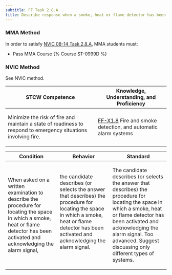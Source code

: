 ```yaml
---
subtitle: FF Task 2.8.A 
title: Describe response when a smoke, heat or flame detector has been activated 
---
```



### MMA Method

In order to satisfy  [NVIC 08-14  Task  2.8.A](/stcw23/assets/images/nvic-08-14.pdf), MMA students must:

* Pass MMA Course {% Course ST-0999D %}


### NVIC Method

<a onclick="togglevisibility('nvic_methods')" >See NVIC method.</a>

<div id='nvic_methods' class='hide'>

<table>
<thead>
<tr>
<th class='forty'> STCW Competence </th>
<th class='sixty'> Knowledge, Understanding, and Proficiency </th>
</tr>
</thead>




<tbody>
<tr><td markdown='1'>

Minimize the risk of fire and maintain a state of readiness to respond to emergency situations involving fire.

</td><td markdown='1'>

[FF-X1.8](../../tables/612.html#FF-X1.8) Fire and smoke detection, and automatic alarm systems

</td></tr>


</tbody>
</table>


<table>
<thead>
<tr><th class='twenty'>  Condition </th><th class='twenty'> Behavior </th><th  class='sixty'>Standard </th></tr>
</thead>
<tbody >



<tr><td markdown='1'>

When asked on a written examination to describe the procedure for locating the space in which a smoke, heat or flame detector has been activated and acknowledging the alarm signal,

</td><td markdown='1'>

the candidate describes (or selects the answer that describes) the procedure for locating the space in which a smoke, heat or flame detector has been activated and acknowledging the alarm signal.

<br>

<div class="tooltip">
<span class="tooltiptext">
</span>
</div>


</td><td markdown='1'>

The candidate describes (or selects the answer that describes) the procedure for locating the space in which a smoke, heat or flame detector has been activated and acknowledging the alarm signal. Too advanced. Suggest discussing only different types of systems.

</td></tr>
</tbody>
</table>
</div>
